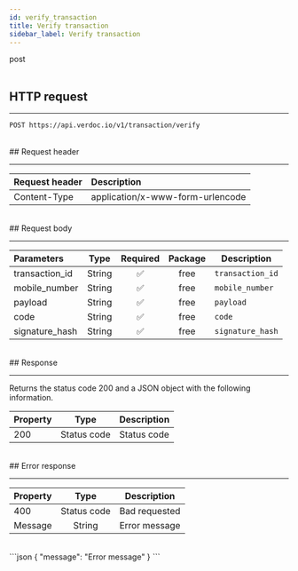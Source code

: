 ```yaml
---
id: verify_transaction
title: Verify transaction
sidebar_label: Verify transaction
---
```


<span class="badges post">post</span>
<br/>
<br/>

## HTTP request

---

```bash
POST https://api.verdoc.io/v1/transaction/verify
```

<br/>
## Request header

---

| Request header | Description                      |
| :------------- | :------------------------------- |
| Content-Type   | application/x-www-form-urlencode |

<br/>
## Request body

---

| Parameters     |  Type  | Required | Package | Description      |
| :------------- | :----: | :------: | :-----: | ---------------- |
| transaction_id | String |    ✅     |  free   | `transaction_id` |
| mobile_number  | String |    ✅     |  free   | `mobile_number`  |
| payload        | String |    ✅     |  free   | `payload`        |
| code           | String |    ✅     |  free   | `code`           |
| signature_hash | String |    ✅     |  free   | `signature_hash` |

<br/>
## Response

---

Returns the status code 200 and a JSON object with the following information.

| Property |    Type     | Description |
| :------- | :---------: | ----------- |
| 200      | Status code | Status code |

<br/>
## Error response

---


| Property |    Type     | Description   |
| :------- | :---------: | ------------- |
| 400      | Status code | Bad requested |
| Message  |   String    | Error message |
<br/>
```json
{
  "message": "Error message"
}
```

<!-- <br/>
## Example request

---

```bash
curl https://verdoc.io/
``` -->
